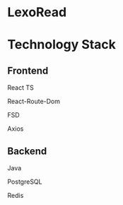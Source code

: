 # LexoRead
<h1>Technology Stack</h1>
<h2>Frontend</h2>
<p>React TS</p>
<p>React-Route-Dom</p>
<p>FSD</p>
<p>Axios</p>
<h2>Backend</h2>
<p>Java</p>
<p>PostgreSQL</p>
<p>Redis</p>
